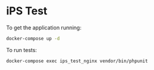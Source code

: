 # iPS Test

To get the application running:

```bash
docker-compose up -d
```

To run tests:

```bash
docker-compose exec ips_test_nginx vendor/bin/phpunit
```
